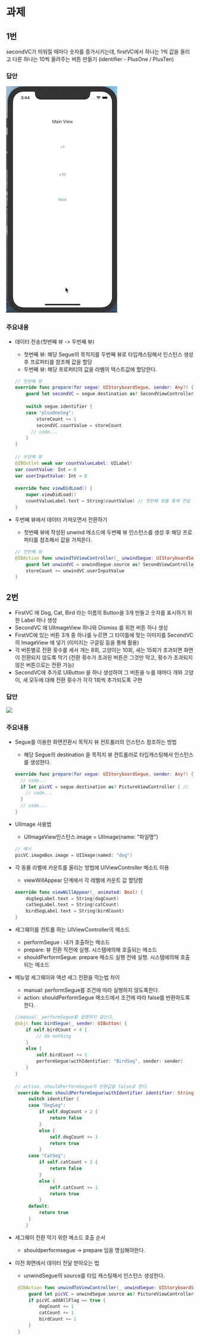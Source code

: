 # 과제

## 1번

secondVC가 띄워질 때마다 숫자를 증가시키는데, firstVC에서 하나는 1씩 값을 올리고 다른 하나는 10씩 올려주는 버튼 만들기 (identifier - PlusOne / PlusTen)

### 답안

<img src="iOS-assignment-Images/0507-iOS-assignment-Segue-1.gif"/>

### 주요내용

* 데이터 전송(첫번째 뷰 -> 두번째 뷰)

  * 첫번째 뷰: 해당 Segue의 목적지를 두번째 뷰로 타입캐스팅해서 인스턴스 생성 후 프로퍼티를 참조해 값을 할당
  * 두번째 뷰: 해당 프로퍼티의 값을 라벨의 텍스트값에 할당한다.

  ```swift
  // 첫번째 뷰
  override func prepare(for segue: UIStoryboardSegue, sender: Any?) {
      guard let secondVC = segue.destination as? SecondViewController else { return } // 인스턴스 생성
      
      switch segue.identifier {
      case "plusOneSeg":
          storeCount += 1
          secondVC.countValue = storeCount
        // code...
      }
  }
  
  // 두번째 뷰
  @IBOutlet weak var countValueLabel: UILabel!
  var countValue: Int = 0
  var userInputValue: Int = 0
  
  override func viewDidLoad() {
      super.viewDidLoad()
      countValueLabel.text = String(countValue) // 첫번째 뷰를 통해 전달 받은 값을 할당
  }
  ```



* 두번째 뷰에서 데이터 가져오면서 전환하기

  * 첫번째 뷰에 작성된 unwind 메소드에 두번째 뷰 인스턴스를 생성 후 해당 프로퍼티를 참조해서 값을 가져온다.

  ```swift
  // 첫번째 뷰
  @IBAction func unwindToViewController(_ unwindSegue: UIStoryboardSegue) {
      guard let unwindVC = unwindSegue.source as? SecondViewController else { return }
      storeCount += unwindVC.userInputValue
  }
  ```



## 2번

* FirstVC 에 Dog, Cat, Bird 라는 이름의 Button을 3개 만들고 숫자를 표시하기 위한 Label 하나 생성
* SecondVC 에 UIImageView 하나와 Dismiss 를 위한 버튼 하나 생성
* FirstVC에 있는 버튼 3개 중 하나를 누르면 그 타이틀에 맞는 이미지를 SecondVC의 ImageView 에 넣기   (이미지는 구글링 등을 통해 활용)
* 각 버튼별로 전환 횟수를 세서 개는 8회, 고양이는 10회, 새는 15회가 초과되면 화면이 전환되지 않도록 막기  (전환 횟수가 초과된 버튼은 그것만 막고, 횟수가 초과되지 않은 버튼으로는 전환 가능)
* SecondVC에 추가로 UIButton 을 하나 생성하여 그 버튼을 누를 때마다 개와 고양이, 새 모두에 대해 전환 횟수가 각각 1회씩 추가되도록 구현

### 답안

<img src="iOS-assignment-Images/0507-iOS-assignment-Segue-3.gif"/>

### 주요내용

* Segue를 이용한 화면전환시 목적지 뷰 컨트롤러의 인스턴스 참조하는 방법

  * 해당 Segue의 destination 을 목적지 뷰 컨트롤러로 타입캐스팅해서 인스턴스를 생성한다.

  ```swift
  override func prepare(for segue: UIStoryboardSegue, sender: Any?) {
    // code...
    if let picVC = segue.destination as? PictureViewController { // 
      // code...
    }
    // code...
  }
  ```




* UIImage 사용법

  * UIImageView인스턴스.image = UIImage(name: "파일명")

  ```swift
  // 예시
  picVC.imageBox.image = UIImage(named: "dog")
  ```




* 각 동물 라벨에 카운트를 올리는 방법에 UIViewController 메소드 이용

  * viewWillAppear 단계에서 각 레벨에 카운트 값 할당함

  ```swift
  override func viewWillAppear(_ animated: Bool) {
      dogSegLabel.text = String(dogCount)
      catSegLabel.text = String(catCount)
      birdSegLabel.text = String(birdCount)
  }
  ```




* 세그웨이를 컨트롤 하는 UIViewController의 메소드

  * performSegue : 내가 호출하는 메소드
  * prepare: 뷰 전환 직전에 실행. 시스템에의해 호출되는 메소드
  * shouldPerformSegue: prepare 메소드 실행 전에 실행. 시스템에의해 호출되는 메소드




* 메뉴얼 세그웨이와 액션 세그 전환을 막는법 차이

  * manual: performSegue를 조건에 따라 실행하지 않도록한다.
  * action: shouldPerformSegue 메소드에서 조건에 따라 false를 반환하도록 한다.

  ```swift
  //manual. performSegue를 실행하지 않는다.
  @objc func birdSegue(_ sender: UIButton) {
      if self.birdCount > 4 {
          // do nothing
      }
      else {
          self.birdCount += 1
          performSegue(withIdentifier: "BirdSeg", sender: sender)
      }
  }
  
  // action. shouldPerformSegue의 반환값을 false로 한다.
   override func shouldPerformSegue(withIdentifier identifier: String, sender: Any?) -> Bool {
       switch identifier {
       case "DogSeg":
           if self.dogCount > 2 {
               return false
           }
           else {
               self.dogCount += 1
               return true
           }
       case "CatSeg":
           if self.catCount > 3 {
               return false
           }
           else {
               self.catCount += 1
               return true
           }
       default:
           return true
       }
      }
  ```




* 세그웨이 전환 막기 위한 메소드 호출 순서

  * shouldperformsegue -> prepare 임을 명심해야한다.




* 이전 화면에서 데이터 전달 받아오는 법

  * unwindSegue의 source를 타입 캐스팅해서 인스턴스 생성한다.

  ```swift
   @IBAction func unwindToViewController(_ unwindSegue: UIStoryboardSegue) {
       guard let picVC = unwindSegue.source as? PictureViewController else { return }
       if picVC.addAllFlag == true {
           dogCount += 1
           catCount += 1
           birdCount += 1
       }
   }
  ```

  